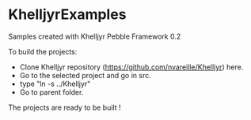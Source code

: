 # KhelljyrExamples
Samples created with Khelljyr Pebble Framework 0.2

To build the projects:
    
- Clone Khelljyr repository (https://github.com/nvareille/Khelljyr) here.
- Go to the selected project and go in src.
- type "ln -s ../Khelljyr"
- Go to parent folder.

The projects are ready to be built !